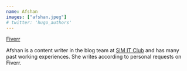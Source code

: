 ```yaml
---
name: Afshan
images: ["afshan.jpeg"]
# twitter: 'hugo_authors'
---
```


[Fiverr](https://www.fiverr.com/s2/9eadf912ae)

Afshan is a content writer in the blog team at [SIM IT Club](/authors/sim-it-club) and has many past working experiences. She writes according to personal requests on Fiverr.
